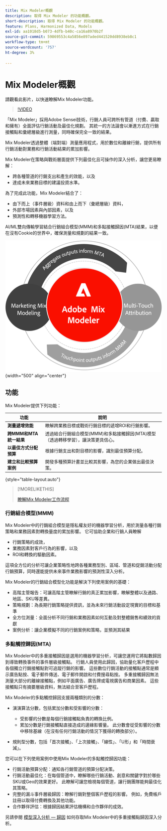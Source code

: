 ```yaml
---
title: Mix Modeler概觀
description: 取得 Mix Modeler 的功能概觀。
short-description: 取得 Mix Modeler 的功能概觀。
feature: Plans, Harmonized Data, Models
exl-id: aa1018d5-b073-4dfb-b40c-ca16a8970b2f
source-git-commit: 59869553c4a5856e897aded441520dd8938eb8c1
workflow-type: tm+mt
source-wordcount: '757'
ht-degree: 3%

---
```


# Mix Modeler概觀

請觀看此影片，以快速瞭解Mix Modeler功能。

>[!VIDEO](https://video.tv.adobe.com/v/3424872/?learn=on)

「Mix Modeler」採用Adobe Sensei技術，行銷人員可跨所有管道（付費、贏取和擁有）全面評估行銷活動及最佳化規劃。 其統一的方法論會以漸進方式在行銷接觸點和彙總層級進行測量，同時確保完全一致的結果。

Mix Modeler透過整體（端對端）測量應用程式，用於數位和離線行銷，提供所有行銷活動對業務和行銷活動結果的累加影響。

Mix Modeler在策略與戰術層面提供下列最佳化且可操作的深入分析，讓您更易瞭解：

* 跨各種管道的行銷支出和產生的效能，以及
* 達成未來業務目標的建議投資水準。


為了完成此功能，Mix Modeler結合了：

* 由下而上（事件層級）資料和由上而下（彙總層級）資料，
* 外部市場因素與內部因素，以及
* 預測性和轉移機器學習方法。

AI/ML雙向傳輸學習結合行銷組合模型(MMM)和多點接觸歸因(MTA)結果，以便在沒有Cookie的世界中，確保測量和規劃的結果一致。

![雙向傳輸學習](../assets/birdirectional-transfer-learning.png){width="500" align="center"}


## 功能

Mix Modeler提供下列功能：

| 功能 | 說明 |
|---|---|
| **測量遞增效能** | 瞭解跨業務目標或戰術行銷目標的遞增ROI和行銷影響。 |
| **跨MMM和MTA統一結果** | 透過結合行銷組合模型(MMM)和多點接觸歸因(MTA)模型（透過轉移學習），讓決策更具信心。 |
| **以最佳方式分配預算** | 根據行銷支出和對目標的影響，識別最佳預算分配。 |
| **建立和比較預算案例** | 開發多種預算計畫並比較其影響，為您的企業做出最佳決策。 |

{style="table-layout:auto"}

>[!MORELIKETHIS]
>
>[瞭解Mix Modeler工作流程](workflow.md)


### 行銷組合模型(MMM)

Mix Modeler中的行銷組合模型是隱私權友好的機器學習分析，用於測量各種行銷策略和業務因素對轉換量度的累加影響。 它可協助企業和行銷人員瞭解

* 行銷策略的成效，
* 業務因素對客戶行為的影響，以及
* ROI和轉換的驅動因素。

這項全方位的分析可讓企業策略性地跨各種業務型別、區域、管道和促銷活動分配行銷預算，同時還能提供未來事件業務影響的預測性深入分析。

Mix Modeler的行銷組合模型化功能是解決下列使用案例的基礎：

* 高階主管報告：可讓高階主管瞭解行銷的真正累加影響，瞭解整體以及通路、地區、SKU等差異。
* 策略規劃：為長期行銷策略提供資訊，並為未來行銷活動設定現實的目標和基準
* 全方位測量：全面分析不同行銷和業務因素如何互動及對整體銷售和績效的貢獻
* 案例分析：讓企業模擬不同的行銷案例和策略，並預測其結果


### 多點觸控歸因(MTA)

Mix Modeler中的多重接觸歸因是選用的機器學習分析，可讓您運用它將點數歸因到導致轉換事件的事件層級接觸點。 行銷人員使用此歸因，協助量化客戶歷程中各個獨立行銷接觸點對可追蹤行銷的影響。 這些數位行銷活動的接觸點通常是顯示廣告點按、電子郵件傳送、電子郵件開啟和付費搜尋點按。 多重接觸歸因無法測量大部分的離線接觸點，例如平面廣告、廣告牌或電視廣告和商業因素。 這些接觸點只有摘要層級資料，無法結合至客戶歷程。

Mix Modeler的多點觸控歸因支援兩種類別的分數：

* 演演算法分數，包括累加分數和受影響的分數：
   * 受影響的分數是每個行銷接觸點負責的轉換比例。
   * 累加分數是行銷接觸點直接造成的邊緣影響量。 此分數會從受影響的分數中移除基線（在沒有任何行銷活動的情況下獲得的轉換部分）。

* 規則型分數，包括「首次接觸」、「上次接觸」、「線性」、「U形」和「時間衰減」。

您可以在下列使用案例中使用Mix Modeler的多點觸控歸因功能：

* 行銷活動預算分配：通知各行銷管道的預算分配決策。
* 行銷活動最佳化：在每個管道中，瞭解哪些行銷活動、創意和關鍵字對於哪些SKU或Geo的效果更好。 此瞭解可讓您檢視每個管道，讓行銷團隊能夠最佳化其策略。
* 完整的漏斗事件層級歸因：瞭解行銷對整個客戶歷程的影響。 例如，免費帳戶註冊以取得付費轉換及其他功能。
* 合作夥伴評估：根據歸因結果評估機構和合作夥伴的成效。

另請參閱 [模型深入分析 — 歸因](../models/insights.md#attribution) 如何存取Mix Modeler中的多重接觸點歸因深入分析。


